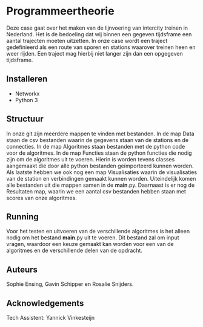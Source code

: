 # Programmeertheorie

Deze case gaat over het maken van de lijnvoering van intercity treinen in Nederland. Het is de bedoeling dat wij binnen een gegeven tijdsframe een aantal trajecten moeten uitzetten. In onze case wordt een traject gedefinieerd als een route van sporen en stations waarover treinen heen en weer rijden. Een traject mag hierbij niet langer zijn dan een opgegeven tijdsframe.

## Installeren

* Networkx
* Python 3

## Structuur

In onze git zijn meerdere mappen te vinden met bestanden. In de map Data staan de csv bestanden waarin de gegevens staan van de stations en de connecties. In de map Algoritmes staan bestanden met de python code voor de algoritmes. In de map Functies staan de python functies die nodig zijn om de algoritmes uit te voeren. Hierin is worden tevens classes aangemaakt die door alle python bestanden geïmporteerd kunnen worden. Als laatste hebben we ook nog een map Visualisaties waarin de visualisaties van de station en verbindingen gemaakt kunnen worden. Uiteindelijk komen alle bestanden uit die mappen samen in de __main__.py. Daarnaast is er nog de Resultaten map, waarin we een aantal csv bestanden hebben staan met scores van onze algoritmes. 

## Running

Voor het testen en uitvoeren van de verschillende algoritmes is het alleen nodig om het bestand __main__.py uit te voeren. Dit bestand zal om input vragen, waardoor een keuze gemaakt kan worden voor een van de algoritmes en de verschillende delen van de opdracht. 

## Auteurs

Sophie Ensing, Gavin Schipper en Rosalie Snijders.

## Acknowledgements

Tech Assistent: Yannick Vinkesteijn
